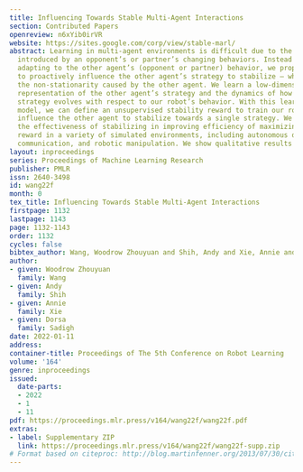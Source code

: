 ```yaml
---
title: Influencing Towards Stable Multi-Agent Interactions
section: Contributed Papers
openreview: n6xYib0irVR
website: https://sites.google.com/corp/view/stable-marl/
abstract: Learning in multi-agent environments is difficult due to the non-stationarity
  introduced by an opponent’s or partner’s changing behaviors. Instead of reactively
  adapting to the other agent’s (opponent or partner) behavior, we propose an algorithm
  to proactively influence the other agent’s strategy to stabilize – which can restrain
  the non-stationarity caused by the other agent. We learn a low-dimensional latent
  representation of the other agent’s strategy and the dynamics of how the latent
  strategy evolves with respect to our robot’s behavior. With this learned dynamics
  model, we can define an unsupervised stability reward to train our robot to deliberately
  influence the other agent to stabilize towards a single strategy. We demonstrate
  the effectiveness of stabilizing in improving efficiency of maximizing the task
  reward in a variety of simulated environments, including autonomous driving, emergent
  communication, and robotic manipulation. We show qualitative results on our website.
layout: inproceedings
series: Proceedings of Machine Learning Research
publisher: PMLR
issn: 2640-3498
id: wang22f
month: 0
tex_title: Influencing Towards Stable Multi-Agent Interactions
firstpage: 1132
lastpage: 1143
page: 1132-1143
order: 1132
cycles: false
bibtex_author: Wang, Woodrow Zhouyuan and Shih, Andy and Xie, Annie and Sadigh, Dorsa
author:
- given: Woodrow Zhouyuan
  family: Wang
- given: Andy
  family: Shih
- given: Annie
  family: Xie
- given: Dorsa
  family: Sadigh
date: 2022-01-11
address:
container-title: Proceedings of The 5th Conference on Robot Learning
volume: '164'
genre: inproceedings
issued:
  date-parts:
  - 2022
  - 1
  - 11
pdf: https://proceedings.mlr.press/v164/wang22f/wang22f.pdf
extras:
- label: Supplementary ZIP
  link: https://proceedings.mlr.press/v164/wang22f/wang22f-supp.zip
# Format based on citeproc: http://blog.martinfenner.org/2013/07/30/citeproc-yaml-for-bibliographies/
---
```

